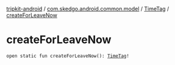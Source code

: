 [tripkit-android](../../index.md) / [com.skedgo.android.common.model](../index.md) / [TimeTag](index.md) / [createForLeaveNow](./create-for-leave-now.md)

# createForLeaveNow

`open static fun createForLeaveNow(): `[`TimeTag`](index.md)`!`